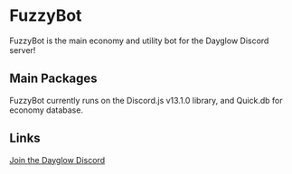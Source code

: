 # FuzzyBot

FuzzyBot is the main economy and utility bot for the Dayglow Discord server!


## Main Packages
FuzzyBot currently runs on the Discord.js v13.1.0 library, and Quick.db for economy database.

## Links
[Join the Dayglow Discord](https://discord.gg/BwywC93SrC)
